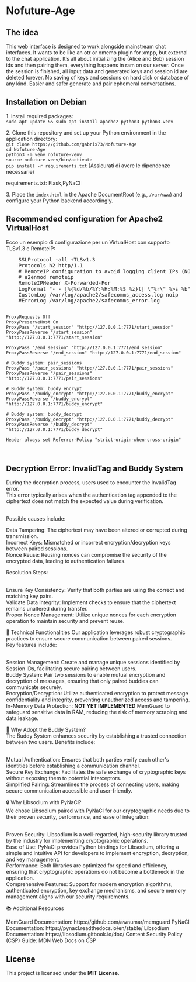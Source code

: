# Nofuture-Age
<h2>The idea</h2>
This web interface is designed to work alongside mainstream chat interfaces. 
It wants to be like an otr or omemo plugin for xmpp, but external to the chat application. 
It’s all about initializing the (Alice and Bob) session ids and then pairing them, everything happens in ram on our server. 
Once the session is finished, all input data and generated keys and session id are deleted forever. 
No saving of keys and sessions on hard disk or database of any kind. 
Easier and safer generate and pair ephemeral conversations.<br>
<h2>Installation on Debian</h2>
<p>
  1. Install required packages:<br>
  <code>sudo apt update && sudo apt install apache2 python3 python3-venv</code>
</p>
<p>
  2. Clone this repository and set up your Python environment in the application directory:
  <br>
  <code>git clone https://github.com/gabrix73/Nofuture-Age</code><br>
  <code>cd Nofuture-Age</code><br>
  <code>python3 -m venv nofuture-venv</code><br>
  <code>source nofuture-venv/bin/activate</code><br>
  <code>pip install -r requirements.txt</code> (Assicurati di avere le dipendenze necessarie)<br>
</p>
 requirements.txt: Flask,PyNaCl
<br><p>
  3. Place the <code>index.html</code> in the Apache DocumentRoot (e.g., <code>/var/www</code>) and configure your Python backend accordingly.
</p>

<h2>Recommended configuration for Apache2 VirtualHost</h2>
<p>
  Ecco un esempio di configurazione per un VirtualHost con supporto TLSv1.3 e RemoteIP:
</p>
<pre>
    SSLProtocol -all +TLSv1.3
    Protocols h2 http/1.1
    # RemoteIP configuration to avoid logging client IPs (NOLOG)
    # a2enmod remoteip
    RemoteIPHeader X-Forwarded-For
    LogFormat "- - [%{%d/%b/%Y:%H:%M:%S %z}t] \"%r\" %>s %b" noip
    CustomLog /var/log/apache2/safecomms_access.log noip
    #ErrorLog /var/log/apache2/safecomms_error.log

    ProxyRequests Off
    ProxyPreserveHost On
    ProxyPass "/start_session" "http://127.0.0.1:7771/start_session"
    ProxyPassReverse "/start_session" "http://127.0.0.1:7771/start_session"

    ProxyPass "/end_session" "http://127.0.0.1:7771/end_session"
    ProxyPassReverse "/end_session" "http://127.0.0.1:7771/end_session"

    # Buddy system: pair_sessions
    ProxyPass "/pair_sessions" "http://127.0.0.1:7771/pair_sessions"
    ProxyPassReverse "/pair_sessions" "http://127.0.0.1:7771/pair_sessions"

    # Buddy system: buddy_encrypt
    ProxyPass "/buddy_encrypt" "http://127.0.0.1:7771/buddy_encrypt"
    ProxyPassReverse "/buddy_encrypt" "http://127.0.0.1:7771/buddy_encrypt"

    # Buddy system: buddy_decrypt
    ProxyPass "/buddy_decrypt" "http://127.0.0.1:7771/buddy_decrypt"
    ProxyPassReverse "/buddy_decrypt" "http://127.0.0.1:7771/buddy_decrypt"
   
    Header always set Referrer-Policy "strict-origin-when-cross-origin"
</pre>

<h2>Decryption Error: InvalidTag and Buddy System</h2>
<p>During the decryption process, users used to encounter the InvalidTag error.<br> 
  This error typically arises when the authentication tag appended to the ciphertext does not match the expected value during verification.</p> <br>
  Possible causes include:<br>

Data Tampering: The ciphertext may have been altered or corrupted during transmission.<br>
Incorrect Keys: Mismatched or incorrect encryption/decryption keys between paired sessions.<br>
Nonce Reuse: Reusing nonces can compromise the security of the encrypted data, leading to authentication failures.<br>

Resolution Steps:<br><br>

Ensure Key Consistency: Verify that both parties are using the correct and matching key pairs.<br>
Validate Data Integrity: Implement checks to ensure that the ciphertext remains unaltered during transfer.<br>
Proper Nonce Management: Utilize unique nonces for each encryption operation to maintain security and prevent reuse.<br>

🔧 Technical Functionalities
Our application leverages robust cryptographic practices to ensure secure communication between paired sessions. <br>
Key features include:<br><br>

Session Management: Create and manage unique sessions identified by Session IDs, facilitating secure pairing between users.<br>
Buddy System: Pair two sessions to enable mutual encryption and decryption of messages, ensuring that only paired buddies can communicate securely.<br>
Encryption/Decryption: Utilize authenticated encryption to protect message confidentiality and integrity, preventing unauthorized access and tampering.<br>
In-Memory Data Protection: <b>NOT YET IMPLEMENTED</b> MemGuard to safeguard sensitive data in RAM, reducing the risk of memory scraping and data leakage.<br>

🤝 Why Adopt the Buddy System?<br>
The Buddy System enhances security by establishing a trusted connection between two users. Benefits include:<br><br>

Mutual Authentication: Ensures that both parties verify each other's identities before establishing a communication channel.<br>
Secure Key Exchange: Facilitates the safe exchange of cryptographic keys without exposing them to potential interceptors.<br>
Simplified Pairing: Streamlines the process of connecting users, making secure communication accessible and user-friendly.<br>

🔒 Why Libsodium with PyNaCl?<br>
We chose Libsodium paired with PyNaCl for our cryptographic needs due to their proven security, performance, and ease of integration:<br><br>

Proven Security: Libsodium is a well-regarded, high-security library trusted by the industry for implementing cryptographic operations.<br>
Ease of Use: PyNaCl provides Python bindings for Libsodium, offering a simple and intuitive API for developers to implement encryption, decryption, and key management.<br>
Performance: Both libraries are optimized for speed and efficiency, ensuring that cryptographic operations do not become a bottleneck in the application.<br>
Comprehensive Features: Support for modern encryption algorithms, authenticated encryption, key exchange mechanisms, and secure memory management aligns with our security requirements.<br>

📚 Additional Resources<br>
<p>MemGuard Documentation: https://github.com/awnumar/memguard
PyNaCl Documentation: https://pynacl.readthedocs.io/en/stable/
Libsodium Documentation: https://libsodium.gitbook.io/doc/
Content Security Policy (CSP) Guide: MDN Web Docs on CSP
</p>
<h2>License</h2>
<p>
  This project is licensed under the <strong>MIT License</strong>.
</p>

